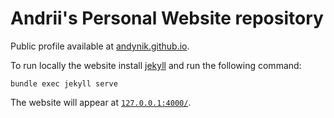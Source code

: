 # Andrii's Personal Website repository

Public profile available at [andynik.github.io](https://andynik.github.io).

To run locally the website install [jekyll](https://jekyllrb.com/docs/installation/) and run the following command:

```
bundle exec jekyll serve 
```

The website will appear at [`127.0.0.1:4000/`](http://127.0.0.1:4000/).

